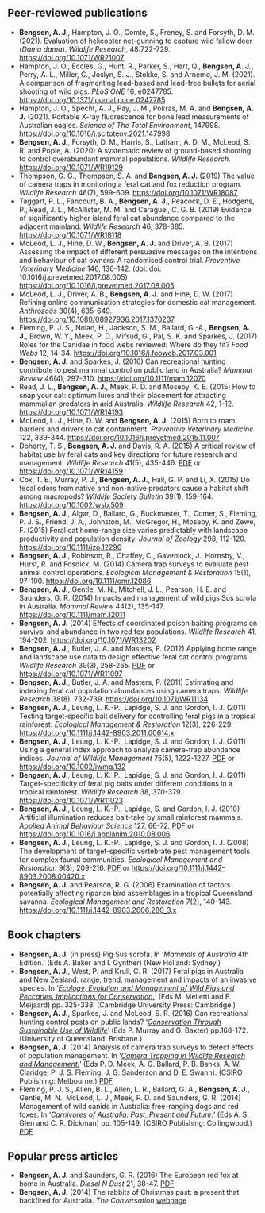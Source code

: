 ## Peer-reviewed publications

-   **Bengsen, A. J.**, Hampton, J. O., Comte, S., Freney, S. and
    Forsyth, D. M. (2021). Evaluation of helicopter net-gunning to
    capture wild fallow deer (*Dama dama*). *Wildlife Research*,
    48:722-729. <https://doi.org/10.1071/WR21007>
-   Hampton, J. O., Eccles, G., Hunt, R., Parker, S., Hart, Q.,
    **Bengsen, A. J.**, Perry, A. L., Miller, C., Joslyn, S. J.,
    Stokke, S. and Arnemo, J. M. (2021). A comparison of fragmenting
    lead-based and lead-free bullets for aerial shooting of wild pigs.
    *PLoS ONE* 16, e0247785.
    <https://doi.org/10.1371/journal.pone.0247785>
-   Hampton, J. O., Specht, A. J., Pay, J. M., Pokras, M. A. and
    **Bengsen, A. J.** (2021). Portable X-ray fluorescence for bone lead
    measurements of Australian eagles. *Science of The Total
    Environment*, 147998.
    <https://doi.org/10.1016/j.scitotenv.2021.147998>
-   **Bengsen, A. J.**, Forsyth, D. M., Harris, S., Latham, A. D. M.,
    McLeod, S. R. and Pople, A. (2020) A systematic review of
    ground-based shooting to control overabundant mammal populations.
    *Wildlife Research*. <https://doi.org/10.1071/WR19129>
-   Thompson, G. G., Thompson, S. A. and **Bengsen, A. J.** (2019) The
    value of camera traps in monitoring a feral cat and fox reduction
    program. *Wildlife Research* 46(7), 599-609.
    <https://doi.org/10.1071/WR18087>
-   Taggart, P. L., Fancourt, B. A., **Bengsen, A. J.**, Peacock, D. E.,
    Hodgens, P., Read, J. L., McAllister, M. M. and Caraguel, C. G. B.
    (2019) Evidence of significantly higher island feral cat abundance
    compared to the adjacent mainland. *Wildlife Research* 46, 378-385.
    <https://doi.org/10.1071/WR18118>
-   McLeod, L. J., Hine, D. W., **Bengsen, A. J.** and Driver, A.
    B. (2017) Assessing the impact of different persuasive messages on
    the intentions and behaviour of cat owners: A randomised control
    trial. *Preventive Veterinary Medicine* 146, 136-142. (doi: doi:
    10.1016/j.prevetmed.2017.08.005)
    <https://doi.org/10.1016/j.prevetmed.2017.08.005>
-   McLeod, L. J., Driver, A. B., **Bengsen, A. J.** and Hine, D.
    W. (2017) Refining online communication strategies for domestic cat
    management. *Anthrozoös* 30(4), 635-649.
    <https://doi.org/10.1080/08927936.2017.1370237>
-   Fleming, P. J. S., Nolan, H., Jackson, S. M., Ballard, G.-A.,
    **Bengsen, A. J.**, Brown, W. Y., Meek, P. D., Mifsud, G., Pal, S.
    K. and Sparkes, J. (2017) Roles for the Canidae in food webs
    reviewed: Where do they fit? *Food Webs* 12, 14-34.
    <https://doi.org/10.1016/j.fooweb.2017.03.001>
-   **Bengsen, A. J.** and Sparkes, J. (2016) Can recreational hunting
    contribute to pest mammal control on public land in Australia?
    *Mammal Review* 46(4), 297-310. <https://doi.org/10.1111/mam.12070>
-   Read, J. L., **Bengsen, A. J.**, Meek, P. D. and Moseby, K.
    E. (2015) How to snap your cat: optimum lures and their placement
    for attracting mammalian predators in arid Australia. *Wildlife
    Research* 42, 1-12. <https://doi.org/10.1071/WR14193>
-   McLeod, L. J., Hine, D. W. and **Bengsen, A. J.** (2015) Born to
    roam: barriers and drivers to cat containment. *Preventive
    Veterinary Medicine* 122, 339-344.
    <https://doi.org/10.1016/j.prevetmed.2015.11.007>
-   Doherty, T. S., **Bengsen, A. J.** and Davis, R. A. (2015) A
    critical review of habitat use by feral cats and key directions for
    future research and management. *Wildlife Research* 41(5), 435-446.
    [PDF](https://ro.ecu.edu.au/cgi/viewcontent.cgi?referer=https://scholar.google.com/&httpsredir=1&article=1350&context=ecuworkspost2013)
    or <https://doi.org/10.1071/WR14159>
-   Cox, T. E., Murray, P. J., **Bengsen, A. J.**, Hall, G. P. and
    Li, X. (2015) Do fecal odors from native and non-native predators
    cause a habitat shift among macropods? *Wildlife Society Bulletin*
    39(1), 159-164. <https://doi.org/10.1002/wsb.509>
-   **Bengsen, A. J.**, Algar, D., Ballard, G., Buckmaster, T., Comer,
    S., Fleming, P. J. S., Friend, J. A., Johnston, M., McGregor, H.,
    Moseby, K. and Zewe, F. (2015) Feral cat home-range size varies
    predictably with landscape productivity and population density.
    *Journal of Zoology* 298, 112-120.
    <https://doi.org/10.1111/jzo.12290>
-   **Bengsen, A. J.**, Robinson, R., Chaffey, C., Gavenlock, J.,
    Hornsby, V., Hurst, R. and Fosdick, M. (2014) Camera trap surveys to
    evaluate pest animal control operations. *Ecological Management &
    Restoration* 15(1), 97-100. <https://doi.org/10.1111/emr.12086>
-   **Bengsen, A. J.**, Gentle, M. N., Mitchell, J. L., Pearson, H. E.
    and Saunders, G. R. (2014) Impacts and management of wild pigs Sus
    scrofa in Australia. *Mammal Review* 44(2), 135-147.
    <https://doi.org/10.1111/mam.12011>
-   **Bengsen, A. J.** (2014) Effects of coordinated poison baiting
    programs on survival and abundance in two red fox populations.
    *Wildlife Research* 41, 194-202. <https://doi.org/10.1071/WR13202>
-   **Bengsen, A. J.**, Butler, J. A. and Masters, P. (2012) Applying
    home range and landscape use data to design effective feral cat
    control programs. *Wildlife Research* 39(3), 258-265.
    [PDF](https://www.researchgate.net/profile/Andrew_Bengsen/publication/230563548_Applying_home-range_and_landscape-use_data_to_design_effective_feral-cat_control_programs/links/0912f50187c04dc4b2000000/Applying-home-range-and-landscape-use-data-to-design-effective-feral-cat-control-programs.pdf)
    or <https://doi.org/10.1071/WR11097>
-   **Bengsen, A. J.**, Butler, J. A. and Masters, P. (2011) Estimating
    and indexing feral cat population abundances using camera traps.
    *Wildlife Research* 38(8), 732-739.
    <https://doi.org/10.1071/WR11134>
-   **Bengsen, A. J.**, Leung, L. K.-P., Lapidge, S. J. and Gordon, I.
    J. (2011) Testing target-specific bait delivery for controlling
    feral pigs in a tropical rainforest. *Ecological Management &
    Restoration* 12(3), 226-229.
    <https://doi.org/10.1111/j.1442-8903.2011.00614.x>
-   **Bengsen, A. J.**, Leung, L. K.-P., Lapidge, S. J. and Gordon, I.
    J. (2011) Using a general index approach to analyze camera-trap
    abundance indices. *Journal of Wildlife Management* 75(5),
    1222-1227.
    [PDF](https://search.proquest.com/docview/919424978/fulltextPDF/D21AF78ACEF84347PQ/1?accountid=28297)
    or <https://doi.org/10.1002/jwmg.132>
-   **Bengsen, A. J.**, Leung, L. K.-P., Lapidge, S. J. and Gordon, I.
    J. (2011) Target-specificity of feral pig baits under different
    conditions in a tropical rainforest. *Wildlife Research* 38,
    370-379. <https://doi.org/10.1071/WR11023>
-   **Bengsen, A. J.**, Leung, L. K.-P., Lapidge, S. and Gordon, I.
    J. (2010) Artificial illumination reduces bait-take by small
    rainforest mammals. *Applied Animal Behaviour Science* 127, 66-72.
    [PDF](https://s3.amazonaws.com/academia.edu.documents/49908109/Artificial_illumination_reduces_bait-tak20161027-13702-he7s53.pdf?response-content-disposition=inline%3B%20filename%3DArtificial_illumination_reduces_bait-tak.pdf&X-Amz-Algorithm=AWS4-HMAC-SHA256&X-Amz-Credential=ASIATUSBJ6BAIWREH7BN%2F20200517%2Fus-east-1%2Fs3%2Faws4_request&X-Amz-Date=20200517T204100Z&X-Amz-Expires=3600&X-Amz-SignedHeaders=host&X-Amz-Security-Token=IQoJb3JpZ2luX2VjEH0aCXVzLWVhc3QtMSJIMEYCIQCWLhTuKyCrzkEnM3%2BlhTLU05XFCtzSqaoSdWJUPfqozwIhALVH4GvAp4oakjTQqBLMm30J4pRgJdMz5WpqEtR2QD7JKr0DCMX%2F%2F%2F%2F%2F%2F%2F%2F%2F%2FwEQABoMMjUwMzE4ODExMjAwIgwPNk7iNAPNKPqA0BUqkQM7HUPZUUpj234SH3dXDJz3uYo21HTkwzBO1d1sdDClief4I%2FvwRfSP5zKjG3aUdZ3SSQIFz8BnR%2B6Ej%2BlbJQKhX2HRE2dlaoq7jAIEXfKeC7oQK4ASprWX3jB%2F8iSfjyp7vpvIjAQMx2X72HHxFTj5bXpZ0yTMY4WQCih5EvJbdM6gCJlmWPu18u3IF2n7UEa%2Fgs0Rv%2Fez4xkkHbS%2FqW%2B%2BstuptkfO3x%2FI0KrFFf2BuUMg%2FWoIehABFZUZ%2FwJyvN%2FX%2BAaGsM2G2%2BUyF1H4q98tTQ4NBktBxvpAgJXbzu7Y65aZbCVLrYq%2BDH9KQNhSTk4YTeX%2BdvFsNXKHLgBWB%2Fyjw3ZiiIDi4Doq%2FFudIqgvYJNVVmR1WEETjPCgiPcah%2BR6MGp1bO%2BDNB3EH3vQU%2FgdZmLV5JE3XcZrFNfKoAqNBGQZDX%2FosJnBpRc8duXFOYbtfMdqQq5TupDsbHqO6kqtFfyLNbjeVKhF7wpR%2Bu31WpCBZVHwNi%2FbrhZ%2FbENYnqqaUxbUqAqXleJLxLgQo6OhPTCouIb2BTrqAWUQ3wrIV1I2ChMsRsojqCt8Rm16DCOGEoqgE9ceiJF6hJgP%2FOJ%2FQm28eQblktRBHpuywO8V1eMkbzHZQvpLJPPSjdxNixm2klAG0PBgFUkPmu5JH46n5Jvr416QqY%2F8W24MohmyGz8xMVZeAFonR4G22UfcixXYu7ArL7Jp6fI%2Br5oc4ejR4EcZZMPNLm8fOCvqDVD6QynoT7QYw0Go4KKLaEydJ77Kpdt0kjBggqgVfdUl3Y0n7RaaOdAaW3OGEduugb4P6h%2FLRdN%2BOOn36qPjwIOSE8zw%2B16YDjQc5QbKwyjbAtyYja1REw%3D%3D&X-Amz-Signature=cfb6d2c4b1771db61ae66f1c59cfdf28b63b6cf79f352c2f88f32c20cb4f3a5e)
    or <https://doi.org/10.1016/j.applanim.2010.08.006>
-   **Bengsen, A. J.**, Leung, L. K.-P., Lapidge, S. J. and Gordon, I.
    J. (2008) The development of target-specific vertebrate pest
    management tools for complex faunal communities. *Ecological
    Management and Restoration* 9(3), 209-216.
    [PDF](https://s3.amazonaws.com/academia.edu.documents/49908102/The_development_of_target-specific_verte20161027-13713-1d8s0y1.pdf?response-content-disposition=inline%3B%20filename%3DThe_development_of_target-specific_verte.pdf&X-Amz-Algorithm=AWS4-HMAC-SHA256&X-Amz-Credential=ASIATUSBJ6BAHFLXLZW7%2F20200517%2Fus-east-1%2Fs3%2Faws4_request&X-Amz-Date=20200517T204229Z&X-Amz-Expires=3600&X-Amz-SignedHeaders=host&X-Amz-Security-Token=IQoJb3JpZ2luX2VjEHwaCXVzLWVhc3QtMSJHMEUCIQCepPNK1AtBcnX65XPQI11ql8qXKxjZ%2Bq1VkHF7dE6C%2BgIgBoAJnDRMZOMuP9p1bJaXRMcTG9fj%2BI1Sra6aJ%2FUtXp0qvQMIxf%2F%2F%2F%2F%2F%2F%2F%2F%2F%2FARAAGgwyNTAzMTg4MTEyMDAiDJsHIsD1IuUM5xl8siqRA380VhMI8XfFyAE3Esr%2BOieVUOo%2FQVzcBr8Pgb89LZBGrfc%2FVbbuYR%2BH54KPafKjsqcHP%2ByX%2FL5ZdaEwYxE3to6IUqqNMha152EiE0fUJ7%2FMQ2r50SLMfS4Xvwge79bHPx2%2Bpy1BcEkgKSim77CXG5oXUEfnO2iTxtpp80VXuBwq0Bie75cTCbIO9EQs6BKzPjGUOUkxojkPM1CsjdJDv2l1vk%2BnsZDk2y5Ecf67KOhmIAMJUICGOaIA%2BWQF4swmhcWcJVYZEN%2Be%2Fec3TA044gUs%2F4OJMf36E7Urepv%2FeuyswWaJMr6%2BCzwC8HhmRjwueNAyNDFppRs7SGFqT3rUKOL1bAATkUSHgOYeQ%2FiG7D5vz3uI%2F0x64hy%2FmsSS1V1AIXcLTu1w6iDTcvEsBDSGnc6PF5c53d5xWyBqnbU5xVIziEOUQr5NGPFt1lifs32JVXRgTQQin8fRtLWuWe7c9%2F0M3%2FbbGOMYEo443LBxAH65yw1TXQ%2FVFVBzs%2FDigKV1Iu1%2Bg%2BdBMxa0PuoxUI4ukETCMNCuhvYFOusBem28FrNkY%2FTSGaOvR8Ir2sRunXLoWnrTZq1TCF4rLcb%2FDmPSQ7sO0a44jDriWB36Z1FNdji9SZgYNcIvaT%2Bv3m2ir6a7oU%2Fu%2BIRthBekpVsCZU9uHiB5VtZBsCeO8Bwi%2B6140Oehy%2F7klNOEPzwobdKWJHObxu8FqGqzwXAwuVIOqyxY2f5HkO1s%2FrORfUaX53fdoYdaiSAboUL9L92HGtIYzjFi6Pt2FZ9iB1WA9yIfJEYYyqH5iyvXVSkidKWVnyxjA7ISqC375gR4Q6I7zfKjB%2B6aZ%2BwlcQvTF7%2BA7KUrnSFrb72DSC19EQ%3D%3D&X-Amz-Signature=fd779c3fdfd37948f9444025bf4f1ff8f049410bc87c5f6322d029a0dcc56d80)
    or <https://doi.org/10.1111/j.1442-8903.2008.00420.x>
-   **Bengsen, A. J.** and Pearson, R. G. (2006) Examination of factors
    potentially affecting riparian bird assemblages in a tropical
    Queensland savanna. *Ecological Management and Restoration* 7(2),
    140-143. <https://doi.org/10.1111/j.1442-8903.2006.280_3.x>

## Book chapters

-   **Bengsen, A. J.** (in press) Pig Sus scrofa. In ‘*Mammals of
    Australia* 4th Edition.’ (Eds A. Baker and I. Gynther) (New Holland:
    Sydney.)
-   **Bengsen, A. J.**, West, P. and Krull, C. R. (2017) Feral pigs in
    Australia and New Zealand: range, trend, management and impacts of
    an invasive species. In ‘*[Ecology, Evolution and Management of Wild
    Pigs and Peccaries. Implications for
    Conservation.](https://www.cambridge.org/au/academic/subjects/life-sciences/ecology-and-conservation/ecology-conservation-and-management-wild-pigs-and-peccaries?format=HB)*’
    (Eds M. Melletti and E. Meijaard) pp. 325-338. (Cambridge University
    Press: Cambridge.)
-   **Bengsen, A. J.**, Sparkes, J. and McLeod, S. R. (2016) Can
    recreational hunting control pests on public lands? ‘*[Conservation
    Through Sustainable Use of
    Wildlife](https://ssaa.org.au/publications/advances-in-conservation-through-sustainable-use-of-wildlife)*’
    (Eds P. Murray and G. Baxter) pp.168-172. (University of Queensland:
    Brisbane.)
-   **Bengsen, A. J.** (2014) Analysis of camera trap surveys to detect
    effects of population management. In ‘*[Camera Trapping in Wildlife
    Research and Management.](https://www.publish.csiro.au/book/7150/)*’
    (Eds P. D. Meek, A. G. Ballard, P. B. Banks, A. W. Claridge, P.
    J. S. Fleming, J. G. Sanderson and D. E. Swann). (CSIRO Publishing:
    Melbourne.)
    [PDF](https://www.researchgate.net/profile/Andrew_Bengsen/publication/283506026_Analysis_of_camera_trap_surveys_to_detect_effects_of_population_management/links/563bf38408aec6f17dd4f1f3/Analysis-of-camera-trap-surveys-to-detect-effects-of-population-management.pdf)
-   Fleming, P. J. S., Allen, B. L., Allen, L. R., Ballard, G. A.,
    **Bengsen, A. J.**, Gentle, M. N., McLeod, L. J., Meek, P. D. and
    Saunders, G. R. (2014) Management of wild canids in Australia:
    free-ranging dogs and red foxes. In ‘*[Carnivores of Australia:
    Past, Present and
    Future.](https://www.publish.csiro.au/book/6708/)*’ (Eds A. S. Glen
    and C. R. Dickman) pp. 105-149. (CSIRO Publishing: Collingwood.)
    [PDF](https://www.researchgate.net/profile/Lee_Allen4/publication/272745692_Management_of_wild_canids_in_Australia_free-ranging_dogs_and_red_foxes/links/5570c84508ae2f213c2238eb/Management-of-wild-canids-in-Australia-free-ranging-dogs-and-red-foxes.pdf)

## Popular press articles

-   **Bengsen, A. J.** and Saunders, G. R. (2016) The European red fox
    at home in Australia. *Diesel N Dust* 21, 38-47.
    [PDF](https://www.researchgate.net/profile/Andrew_Bengsen/publication/306375054_The_European_Red_Fox_at_home_in_Australia/links/57bcd58c08aedf5f75eaa8bb/The-European-Red-Fox-at-home-in-Australia.pdf)
-   **Bengsen, A. J.** (2014) The rabbits of Christmas past: a present
    that backfired for Australia. *The Conversation*
    [webpage](https://theconversation.com/the-rabbits-of-christmas-past-a-present-that-backfired-for-australia-35544)
